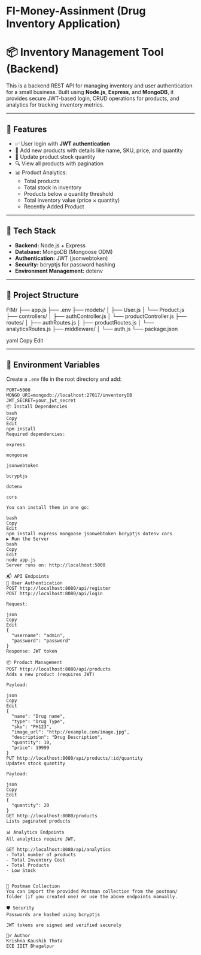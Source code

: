 # FI-Money-Assinment (Drug Inventory Application)

# 📦 Inventory Management Tool (Backend)

This is a backend REST API for managing inventory and user authentication for a small business. Built using **Node.js**, **Express**, and **MongoDB**, it provides secure JWT-based login, CRUD operations for products, and analytics for tracking inventory metrics.

---

## 🚀 Features

- ✅ User login with **JWT authentication**
- 🧾 Add new products with details like name, SKU, price, and quantity
- 🔄 Update product stock quantity
- 🔍 View all products with pagination
- 📊 Product Analytics:
  - Total products
  - Total stock in inventory
  - Products below a quantity threshold
  - Total inventory value (price × quantity)
  - Recently Added Product 

---

## 🧰 Tech Stack

- **Backend:** Node.js + Express
- **Database:** MongoDB (Mongoose ODM)
- **Authentication:** JWT (jsonwebtoken)
- **Security:** bcryptjs for password hashing
- **Environment Management:** dotenv

---

## 📁 Project Structure

FIM/
├── app.js
├── .env
├── models/
│ ├── User.js
│ └── Product.js
├── controllers/
│ ├── authController.js
│ └── productController.js
├── routes/
│ ├── authRoutes.js
│ ├── productRoutes.js
│ └── analyticsRoutes.js
├── middleware/
│ └── auth.js
└── package.json

yaml
Copy
Edit

---

## 🔐 Environment Variables

Create a `.env` file in the root directory and add:

```env
PORT=5000
MONGO_URI=mongodb://localhost:27017/inventoryDB
JWT_SECRET=your_jwt_secret
📦 Install Dependencies
bash
Copy
Edit
npm install
Required dependencies:

express

mongoose

jsonwebtoken

bcryptjs

dotenv

cors

You can install them in one go:

bash
Copy
Edit
npm install express mongoose jsonwebtoken bcryptjs dotenv cors
▶️ Run the Server
bash
Copy
Edit
node app.js
Server runs on: http://localhost:5000

📬 API Endpoints
🔐 User Authentication
POST http://localhost:8080/api/register
POST http://localhost:8080/api/login

Request:

json
Copy
Edit
{
  "username": "admin",
  "password": "password"
}
Response: JWT token

📦 Product Management
POST http://localhost:8080/api/products
Adds a new product (requires JWT)

Payload:

json
Copy
Edit
{
  "name": "Drug name",
  "type": "Drug Type",
  "sku": "PH123",
  "image_url": "http://example.com/image.jpg",
  "description": "Drug Description",
  "quantity": 10,
  "price": 19999
}
PUT http://localhost:8080/api/products/:id/quantity
Updates stock quantity

Payload:

json
Copy
Edit
{
  "quantity": 20
}
GET http://localhost:8080/products
Lists paginated products

📊 Analytics Endpoints
All analytics require JWT.

GET http://localhost:8080/api/analytics
- Total number of products
- Total Inventory Cost
- Total Products
- Low Stock


🧪 Postman Collection
You can import the provided Postman collection from the postman/ folder (if you created one) or use the above endpoints manually.

🛡️ Security
Passwords are hashed using bcryptjs

JWT tokens are signed and verified securely

🙋‍♂️ Author
Krishna Kaushik Thota
ECE IIIT Bhagalpur
